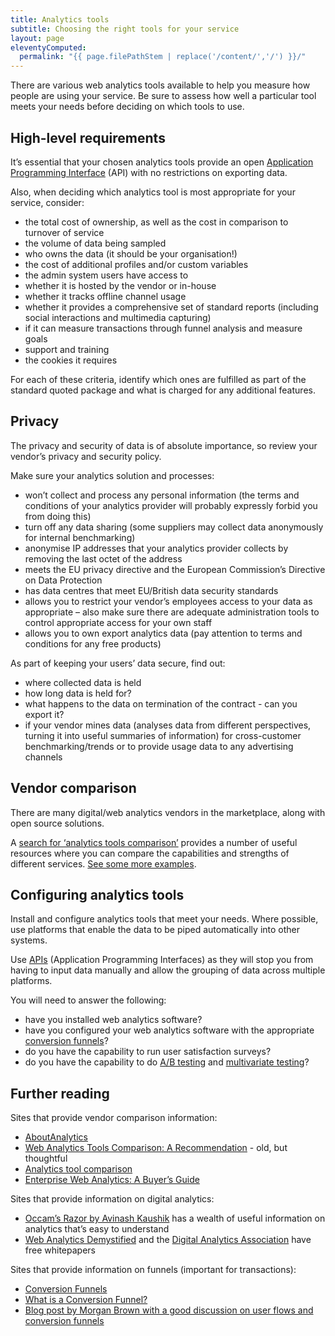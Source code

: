 ```yaml
---
title: Analytics tools
subtitle: Choosing the right tools for your service
layout: page
eleventyComputed:
  permalink: "{{ page.filePathStem | replace('/content/','/') }}/"
---
```


There are various web analytics tools available to help you measure how people are using your service. Be sure to assess how well a particular tool meets your needs before deciding on which tools to use.

## High-level requirements

It’s essential that your chosen analytics tools provide an open [Application Programming Interface](/version-1/guides/apis/) (API) with no restrictions on exporting data.

Also, when deciding which analytics tool is most appropriate for your service, consider:

- the total cost of ownership, as well as the cost in comparison to turnover of service
- the volume of data being sampled
- who owns the data (it should be your organisation!)
- the cost of additional profiles and/or custom variables
- the admin system users have access to
- whether it is hosted by the vendor or in-house
- whether it tracks offline channel usage
- whether it provides a comprehensive set of standard reports (including social interactions and multimedia capturing)
- if it can measure transactions through funnel analysis and measure goals
- support and training
- the cookies it requires

For each of these criteria, identify which ones are fulfilled as part of the standard quoted package and what is charged for any additional features.

## Privacy

The privacy and security of data is of absolute importance, so review your vendor’s privacy and security policy.

Make sure your analytics solution and processes:

- won’t collect and process any personal information (the terms and conditions of your analytics provider will probably expressly forbid you from doing this)
- turn off any data sharing (some suppliers may collect data anonymously for internal benchmarking)
- anonymise IP addresses that your analytics provider collects by removing the last octet of the address
- meets the EU privacy directive and the European Commission’s Directive on Data Protection
- has data centres that meet EU/British data security standards
- allows you to restrict your vendor’s employees access to your data as appropriate – also make sure there are adequate administration tools to control appropriate access for your own staff
- allows you to own export analytics data (pay attention to terms and conditions for any free products)

As part of keeping your users’ data secure, find out:

- where collected data is held
- how long data is held for?
- what happens to the data on termination of the contract - can you export it?
- if your vendor mines data (analyses data from different perspectives, turning it into useful summaries of information) for cross-customer benchmarking/trends or to provide usage data to any advertising channels

## Vendor comparison

There are many digital/web analytics vendors in the marketplace, along with open source solutions.

A [search for ‘analytics tools comparison’](https://www.bing.com/search?q=analytics+tools+comparison) provides a number of useful resources where you can compare the capabilities and strengths of different services. [See some more examples](#further-reading).

## Configuring analytics tools

Install and configure analytics tools that meet your needs. Where possible, use platforms that enable the data to be piped automatically into other systems.

Use [APIs](https://en.wikipedia.org/wiki/Application_programming_interface) (Application Programming Interfaces) as they will stop you from having to input data manually and allow the grouping of data across multiple platforms.

You will need to answer the following:

- have you installed web analytics software?
- have you configured your web analytics software with the appropriate [conversion funnels](https://en.wikipedia.org/wiki/Conversion_funnel)?
- do you have the capability to run user satisfaction surveys?
- do you have the capability to do [A/B testing](https://en.wikipedia.org/wiki/Ab_testing) and [multivariate testing](https://en.wikipedia.org/wiki/Multivariate_testing)?

## Further reading

Sites that provide vendor comparison information:

- [AboutAnalytics](http://www.aboutanalytics.com/)
- [Web Analytics Tools Comparison: A Recommendation](http://www.kaushik.net/avinash/web-analytics-tools-comparison-a-recommendation/) - old, but thoughtful
- [Analytics tool comparison](http://www.slideshare.net/shvmdhwn/analytics-tool-comparison)
- [Enterprise Web Analytics: A Buyer’s Guide](http://marketingland.com/buyers-guides/enterprise-web-analytics-tools-in-the-facebook-era-a-buyers-guide)

Sites that provide information on digital analytics:

- [Occam’s Razor by Avinash Kaushik](http://www.kaushik.net/avinash/) has a wealth of useful information on analytics that’s easy to understand
- [Web Analytics Demystified](http://www.webanalyticsdemystified.com/) and the [Digital Analytics Association](http://www.digitalanalyticsassociation.org/) have free whitepapers

Sites that provide information on funnels (important for transactions):

- [Conversion Funnels](http://wiki.clicktale.com/Article/Conversion_Funnels)
- [What is a Conversion Funnel?](http://www.webics.com.au/blog/conversion-tracking/conversion-funnel/)
- [Blog post by Morgan Brown with a good discussion on user flows and conversion funnels](http://www.smashingmagazine.com/2012/01/04/stop-designing-pages-start-designing-flows/)
